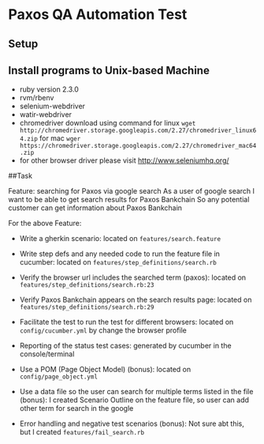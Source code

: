 
# Paxos QA Automation Test

## Setup
## Install programs to Unix-based Machine

- ruby version 2.3.0
- rvm/rbenv
- selenium-webdriver 
- watir-webdriver
- chromedriver download using command 
    for linux `wget http://chromedriver.storage.googleapis.com/2.27/chromedriver_linux64.zip`
    for mac `wger https://chromedriver.storage.googleapis.com/2.27/chromedriver_mac64.zip`
- for other browser driver please visit http://www.seleniumhq.org/

##Task 

Feature: searching for Paxos via google search
  As a user of google search
  I want to be able to get search results for Paxos Bankchain
  So any potential customer can get information about Paxos Bankchain
  
For the above Feature:

- Write a gherkin scenario: located on `features/search.feature`
- Write step defs and any needed code to run the feature file in cucumber: located on `features/step_definitions/search.rb`
- Verify the browser url includes the searched term (paxos): located on `features/step_definitions/search.rb:23`
- Verify Paxos Bankchain appears on the search results page: located on `features/step_definitions/search.rb:29`
- Facilitate the test to run the test for different browsers: located on `config/cucumber.yml` by change the browser profile
- Reporting of the status test cases: generated by cucumber in the console/terminal 

- Use a POM (Page Object Model) (bonus): located on `config/page_object.yml`
- Use a data file so the user can search for multiple terms listed in the file (bonus): I created Scenario Outline on the feature file, so user can add other term for search in the google
- Error handling and negative test scenarios (bonus): Not sure abt this, but I created `features/fail_search.rb`



